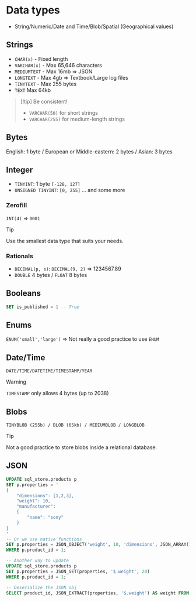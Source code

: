 # Data types

- String/Numeric/Date and Time/Blob/Spatial (Geographical values)

## Strings

- `CHAR(x)` - Fixed length
- `VARCHAR(x)` - Max 65,646 characters
- `MEDIUMTEXT` - Max 16mb => JSON
- `LONGTEXT` - Max 4gb => Textbook/Large log files
- `TINYTEXT` - Max 255 bytes
- `TEXT` Max 64kb

> [!tip] Be consistent!
> 
> - `VARCHAR(50)` for short strings
> - `VARCHAR(255)` for medium-length strings


## Bytes

English: 1 byte / European or Middle-eastern: 2 bytes / Asian: 3 bytes


## Integer

- `TINYINT`: 1 byte `[-128, 127]`
- `UNSIGNED TINYINT`: `[0, 255]`
… and some more


### Zerofill

`INT(4)` => `0001`


> [!tip]
> 
> Use the smallest data type that suits your needs.

### Rationals

- `DECIMAL(p, s)`: `DECIMAL(9, 2)` => 1234567.89
- `DOUBLE` 4 bytes / `FLOAT` 8 bytes

## Booleans

```sql
SET is_published = 1 -- True
```

## Enums

`ENUM('small','large')` => Not really a good practice to use `ENUM`

## Date/Time

`DATE/TIME/DATETIME/TIMESTAMP/YEAR`

> [!warning]
> 
> `TIMESTAMP` only allows 4 bytes (up to 2038)

## Blobs

`TINYBLOB (255b) / BLOB (65kb) / MEDIUMBLOB / LONGBLOB`


> [!tip]
> 
> Not a good practice to store blobs inside a relational database.


## JSON

```sql
UPDATE sql_store.products p
SET p.properties = '
{
	"dimensions": [1,2,3],
	"weight": 10,
	"manufacturer": 
	{
		"name": "sony"
	} 
}
'
-- Or we use native functions
SET p.properties = JSON_OBJECT('weight', 10, 'dimensions', JSON_ARRAY(1,2,3), 'manufacturer', JSON_OBJECT('name', 'abc'))
WHERE p.product_id = 1;

-- Another way to update
UPDATE sql_store.products p
SET p.properties = JSON_SET(properties, '$.weight', 20) 
WHERE p.product_id = 1;

-- Deserialize the JSON obj
SELECT product_id, JSON_EXTRACT(properties, '$.weight') AS weight FROM sql_store.products p where product_id = 1;



```